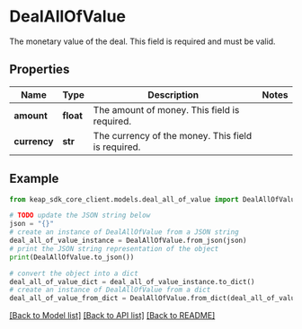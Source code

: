 # DealAllOfValue

The monetary value of the deal. This field is required and must be valid.

## Properties

Name | Type | Description | Notes
------------ | ------------- | ------------- | -------------
**amount** | **float** | The amount of money. This field is required. | 
**currency** | **str** | The currency of the money. This field is required. | 

## Example

```python
from keap_sdk_core_client.models.deal_all_of_value import DealAllOfValue

# TODO update the JSON string below
json = "{}"
# create an instance of DealAllOfValue from a JSON string
deal_all_of_value_instance = DealAllOfValue.from_json(json)
# print the JSON string representation of the object
print(DealAllOfValue.to_json())

# convert the object into a dict
deal_all_of_value_dict = deal_all_of_value_instance.to_dict()
# create an instance of DealAllOfValue from a dict
deal_all_of_value_from_dict = DealAllOfValue.from_dict(deal_all_of_value_dict)
```
[[Back to Model list]](../README.md#documentation-for-models) [[Back to API list]](../README.md#documentation-for-api-endpoints) [[Back to README]](../README.md)


